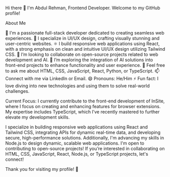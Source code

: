 Hi there 👋
I'm Abdul Rehman, Frontend Developer. Welcome to my GitHub profile!

About Me

🔭 I'm a passionate full-stack developer dedicated to creating seamless web experiences.
🎨 I specialize in UI/UX design, crafting visually stunning and user-centric websites.
⚛️ I build responsive web applications using React, with a strong emphasis on clean and intuitive UI/UX design utilizing Tailwind CSS.
👯 I’m looking to collaborate on open-source projects related to web development and AI.
🤔 I’m exploring the integration of AI solutions into front-end projects to enhance functionality and user experience.
💬 Feel free to ask me about HTML, CSS, JavaScript, React, Python, or TypeScript.
📫 Connect with me via LinkedIn or Email.
😄 Pronouns: He/Him
⚡ Fun fact: I love diving into new technologies and using them to solve real-world challenges.

Current Focus:
I currently contribute to the front-end development of InSite, where I focus on creating and enhancing features for browser extensions. My expertise includes TypeScript, which I’ve recently mastered to further elevate my development skills.

I specialize in building responsive web applications using React and Tailwind CSS, integrating APIs for dynamic real-time data, and developing secure, high-performance solutions. Additionally, I'm advancing my skills in Node.js to design dynamic, scalable web applications.
I'm open to contributing to open-source projects! If you’re interested in collaborating on HTML, CSS, JavaScript, React, Node.js, or TypeScript projects,
let's connect!

Thank you for visiting my profile! 🚀



